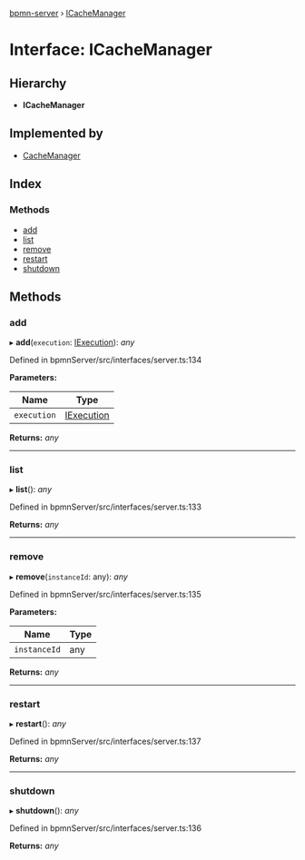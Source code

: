 [bpmn-server](../README.md) › [ICacheManager](icachemanager.md)

# Interface: ICacheManager

## Hierarchy

* **ICacheManager**

## Implemented by

* [CacheManager](../classes/cachemanager.md)

## Index

### Methods

* [add](icachemanager.md#add)
* [list](icachemanager.md#list)
* [remove](icachemanager.md#remove)
* [restart](icachemanager.md#restart)
* [shutdown](icachemanager.md#shutdown)

## Methods

###  add

▸ **add**(`execution`: [IExecution](iexecution.md)): *any*

Defined in bpmnServer/src/interfaces/server.ts:134

**Parameters:**

Name | Type |
------ | ------ |
`execution` | [IExecution](iexecution.md) |

**Returns:** *any*

___

###  list

▸ **list**(): *any*

Defined in bpmnServer/src/interfaces/server.ts:133

**Returns:** *any*

___

###  remove

▸ **remove**(`instanceId`: any): *any*

Defined in bpmnServer/src/interfaces/server.ts:135

**Parameters:**

Name | Type |
------ | ------ |
`instanceId` | any |

**Returns:** *any*

___

###  restart

▸ **restart**(): *any*

Defined in bpmnServer/src/interfaces/server.ts:137

**Returns:** *any*

___

###  shutdown

▸ **shutdown**(): *any*

Defined in bpmnServer/src/interfaces/server.ts:136

**Returns:** *any*
